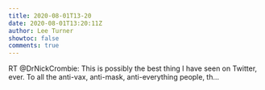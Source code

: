 ```yaml
---
title: 2020-08-01T13-20
date: 2020-08-01T13:20:11Z
author: Lee Turner
showtoc: false
comments: true
---
```


RT @DrNickCrombie: This is possibly the best thing I have seen on Twitter, ever. To all the anti-vax, anti-mask, anti-everything people, th…

